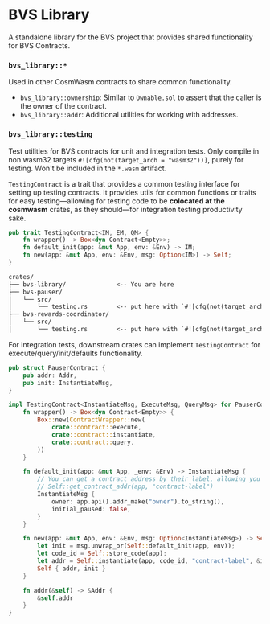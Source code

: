 # BVS Library

A standalone library for the BVS project that provides shared functionality for BVS Contracts.

### `bvs_library::*`

Used in other CosmWasm contracts to share common functionality.

- `bvs_library::ownership`: Similar to `Ownable.sol` to assert that the caller is the owner of the contract.
- `bvs_library::addr`: Additional utilities for working with addresses.

### `bvs_library::testing`

Test utilities for BVS contracts for unit and integration tests.
Only compile in non wasm32 targets `#![cfg(not(target_arch = "wasm32"))]`, purely for testing.
Won't be included in the `*.wasm` artifact.

`TestingContract` is a trait that provides a common testing interface for setting up testing contracts.
It provides utils for common functions or traits for easy testing—allowing for testing code to be **colocated at
the cosmwasm** crates, as they should—for integration testing productivity sake.

```rust
pub trait TestingContract<IM, EM, QM> {
    fn wrapper() -> Box<dyn Contract<Empty>>;
    fn default_init(app: &mut App, env: &Env) -> IM;
    fn new(app: &mut App, env: &Env, msg: Option<IM>) -> Self;
}
```

```txt
crates/
├── bvs-library/              <-- You are here
├── bvs-pauser/
│   └── src/
│       └── testing.rs        <-- put here with `#![cfg(not(target_arch = "wasm32"))]`
├── bvs-rewards-coordinator/
│   └── src/
│       └── testing.rs        <-- put here with `#![cfg(not(target_arch = "wasm32"))]`
```

For integration tests, downstream crates can implement `TestingContract` for execute/query/init/defaults functionality.

```rust
pub struct PauserContract {
    pub addr: Addr,
    pub init: InstantiateMsg,
}

impl TestingContract<InstantiateMsg, ExecuteMsg, QueryMsg> for PauserContract {
    fn wrapper() -> Box<dyn Contract<Empty>> {
        Box::new(ContractWrapper::new(
            crate::contract::execute,
            crate::contract::instantiate,
            crate::contract::query,
        ))
    }

    fn default_init(app: &mut App, _env: &Env) -> InstantiateMsg {
        // You can get a contract address by their label, allowing you to orchestrate "instinctively" — however, we still need to remove circular dependency.
        // Self::get_contract_addr(app, "contract-label")
        InstantiateMsg {
            owner: app.api().addr_make("owner").to_string(),
            initial_paused: false,
        }
    }

    fn new(app: &mut App, env: &Env, msg: Option<InstantiateMsg>) -> Self {
        let init = msg.unwrap_or(Self::default_init(app, env));
        let code_id = Self::store_code(app);
        let addr = Self::instantiate(app, code_id, "contract-label", &init);
        Self { addr, init }
    }

    fn addr(&self) -> &Addr {
        &self.addr
    }
}
```
